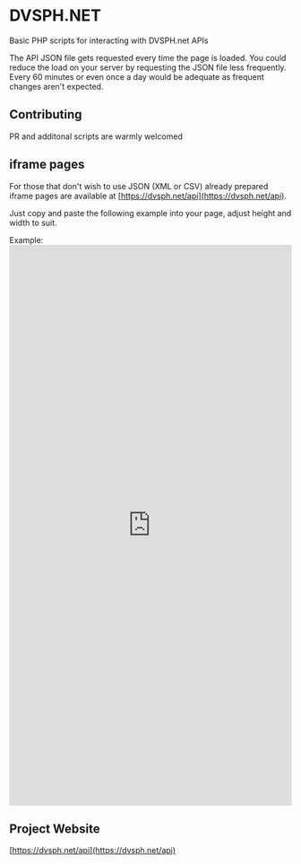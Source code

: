 # DVSPH.NET

Basic PHP scripts for interacting with DVSPH.net APIs

The API JSON file gets requested every time the page is loaded.  You could reduce the load on your server by requesting the JSON file less frequently. Every 60 minutes or even once a day would be adequate as frequent changes aren't expected.

## Contributing
PR and additonal scripts are warmly welcomed

## iframe pages
For those that don't wish to use JSON (XML or CSV) already prepared iframe pages are available at [https://dvsph.net/api](https://dvsph.net/api).

Just copy and paste the following example into your page, adjust height and width to suit.

Example: <iframe src="https://dvsph.net/api/html/TalkGroups3.php" height="1000" width="100%" frameBorder="0" title="DVSPH_TalkGroups"></iframe>



## Project Website
[https://dvsph.net/api](https://dvsph.net/api)
